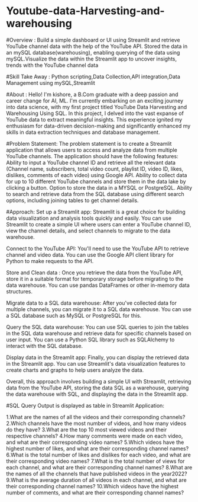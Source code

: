# Youtube-data-Harvesting-and-warehousing

#Overview :
Build a simple dashboard or UI using Streamlit and retrieve YouTube channel data with the help of the YouTube API. Stored the data in an mySQL database(warehousing), enabling querying of the data using mySQL.Visualize the data within the Streamlit app to uncover insights, trends with the YouTube channel data


#Skill Take Away :
Python scripting,Data Collection,API integration,Data Management using mySQL,Streamlit

#About :
Hello! I'm kishore, a B.Com graduate with a deep passion and career change for AI, ML. I'm currently embarking on an exciting journey into data science, with my first project titled YouTube Data Harvesting and Warehousing Using SQL. In this project, I delved into the vast expanse of YouTube data to extract meaningful insights. This experience ignited my enthusiasm for data-driven decision-making and significantly enhanced my skills in data extraction techniques and database management.

#Problem Statement:
The problem statement is to create a Streamlit application that allows users to access and analyze data from multiple YouTube channels.
The application should have the following features:
  Ability to input a YouTube channel ID and retrieve all the relevant data (Channel name, subscribers, total video count, playlist ID, video ID, likes, dislikes, comments of each video) using Google API.
 Ability to collect data for up to 10 different YouTube channels and store them in the data lake by clicking a button.
 Option to store the data in a MYSQL or PostgreSQL.
Ability to search and retrieve data from the SQL database using different search options, including joining tables to get channel details.

#Approach:
Set up a Streamlit app: Streamlit is a great choice for building data visualization and analysis tools quickly and easily. You can use Streamlit to create a simple UI where users can enter a YouTube channel ID, view the channel details, and select channels to migrate to the data warehouse.


Connect to the YouTube API: You'll need to use the YouTube API to retrieve channel and video data. You can use the Google API client library for Python to make requests to the API.

Store and Clean data : Once you retrieve the data from the YouTube API, store it in a suitable format for temporary storage before migrating to the data warehouse. You can use pandas DataFrames or other in-memory data structures.

Migrate data to a SQL data warehouse: After you've collected data for multiple channels, you can migrate it to a SQL data warehouse. You can use a SQL database such as MySQL or PostgreSQL for this.

Query the SQL data warehouse: You can use SQL queries to join the tables in the SQL data warehouse and retrieve data for specific channels based on user input. You can use a Python SQL library such as SQLAlchemy to interact with the SQL database.

Display data in the Streamlit app: Finally, you can display the retrieved data in the Streamlit app. You can use Streamlit's data visualization features to create charts and graphs to help users analyze the data.

Overall, this approach involves building a simple UI with Streamlit, retrieving data from the YouTube API, storing the data SQL as a warehouse, querying the data warehouse with SQL, and displaying the data in the Streamlit app.

#SQL Query Output is displayed as table in Streamlit Application:

1.What are the names of all the videos and their corresponding channels?
2.Which channels have the most number of videos, and how many videos do they have?
3.What are the top 10 most viewed videos and their respective channels?
4.How many comments were made on each video, and what are their corresponding video names?
5.Which videos have the highest number of likes, and what are their corresponding channel names?
6.What is the total number of likes and dislikes for each video, and what are their corresponding video names?
7.What is the total number of views for each channel, and what are their corresponding channel names?
8.What are the names of all the channels that have published videos in the year2022?
9.What is the average duration of all videos in each channel, and what are their corresponding channel names?
10.Which videos have the highest number of comments, and what are their corresponding channel names?
